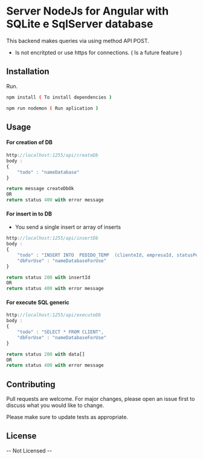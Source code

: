 # Server NodeJs for Angular with SQLite e SqlServer database

This backend makes queries via using method API POST.

- Is not encritpted or use https for connections. ( Is a future feature )

## Installation

Run.

```bash
npm install ( To install dependencies )

npm run nodemon ( Run aplication )
```

## Usage
#### For creation of DB
```javascript
http://localhost:1255/api/createDb  
body : 
{
    "todo" : "nameDatabase"
}

return message createDbOk
OR
return status 400 with error message
```
#### For insert in to DB
* You send a single insert or array of inserts

```javascript
http://localhost:1255/api/insertDb  
body : 
{
    "todo" : "INSERT INTO  PEDIDO_TEMP  (clienteId, empresaId, statusPedido, agendaId, clienteIdStr, clienteRazaoSocialStr, vendedorId) VALUES (4441, 0, 2, 0, '4441', 'A K ROSENO', 140)",
    "dbForUse" : "nameDatabaseForUse"
}

return status 200 with insertId 
OR
return status 400 with error message
```
#### For execute SQL generic

```javascript
http://localhost:1255/api/executeDb  
body : 
{
    "todo" : "SELECT * FROM CLIENT",
    "dbForUse" : "nameDatabaseForUse"
}

return status 200 with data[]
OR
return status 400 with error message
```

## Contributing
Pull requests are welcome. For major changes, please open an issue first to discuss what you would like to change.

Please make sure to update tests as appropriate.

## License
-- Not Licensed --
